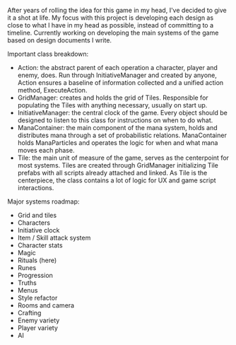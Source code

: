 After years of rolling the idea for this game in my head, I've decided to give it a shot at life. My focus with this project is developing each design as close to what I have in my head as possible, instead of committing to a timeline.
Currently working on developing the main systems of the game based on design documents I write.

Important class breakdown:
- Action: the abstract parent of each operation a character, player and enemy, does. Run through InitiativeManager and created by anyone, Action ensures a baseline of information collected and a unified action method, ExecuteAction.
- GridManager: creates and holds the grid of Tiles. Responsible for populating the Tiles with anything necessary, usually on start up.
- InitiativeManager: the central clock of the game. Every object should be designed to listen to this class for instructions on when to do what. 
- ManaContainer: the main component of the mana system, holds and distributes mana through a set of probabilistic relations. ManaContainer holds ManaParticles and operates the logic for when and what mana moves each phase.
- Tile: the main unit of measure of the game, serves as the centerpoint for most systems. Tiles are created through GridManager initializing Tile prefabs with all scripts already attached and linked. As Tile is the centerpiece, the class contains a lot of logic for UX and game script interactions.

Major systems roadmap:
- Grid and tiles
- Characters
- Initiative clock
- Item / Skill attack system
- Character stats
- Magic
- Rituals (here)
- Runes
- Progression
- Truths
- Menus
- Style refactor
- Rooms and camera
- Crafting
- Enemy variety
- Player variety
- AI

